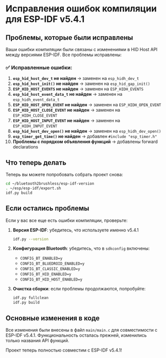 # Исправления ошибок компиляции для ESP-IDF v5.4.1

## Проблемы, которые были исправлены

Ваши ошибки компиляции были связаны с изменениями в HID Host API между версиями ESP-IDF. Все проблемы исправлены:

### ✅ Исправленные ошибки:

1. **`esp_hid_host_dev_t` не найден** → заменен на `esp_hidh_dev_t`
2. **`esp_hid_host_init()` не найден** → заменен на `esp_hid_gap_init()`
3. **`ESP_HID_HOST_EVENTS` не найден** → заменен на `ESP_HIDH_EVENTS`
4. **`esp_hid_host_event_data_t` не найден** → заменен на `esp_hidh_event_data_t`
5. **`ESP_HID_HOST_OPEN_EVENT` не найден** → заменен на `ESP_HIDH_OPEN_EVENT`
6. **`ESP_HID_HOST_CLOSE_EVENT` не найден** → заменен на `ESP_HIDH_CLOSE_EVENT`
7. **`ESP_HID_HOST_INPUT_EVENT` не найден** → заменен на `ESP_HIDH_INPUT_EVENT`
8. **`esp_hid_host_dev_open()` не найден** → заменен на `esp_hidh_dev_open()`
9. **`esp_timer_get_time()` не найден** → добавлен `#include "esp_timer.h"`
10. **Проблемы с порядком объявления функций** → добавлены forward declarations

## Что теперь делать

Теперь вы можете попробовать собрать проект снова:

```bash
cd ~/bluetooth2brushless/esp-idf-version
. ~/esp/esp-idf/export.sh
idf.py build
```

## Если остались проблемы

Если у вас все еще есть ошибки компиляции, проверьте:

1. **Версия ESP-IDF**: убедитесь, что используете именно v5.4.1
   ```bash
   idf.py --version
   ```

2. **Конфигурация Bluetooth**: убедитесь, что в `sdkconfig` включены:
   - `CONFIG_BT_ENABLED=y`
   - `CONFIG_BT_BLUEDROID_ENABLED=y`
   - `CONFIG_BT_CLASSIC_ENABLED=y`
   - `CONFIG_BT_HID_ENABLED=y`
   - `CONFIG_BT_HID_HOST_ENABLED=y`

3. **Очистка сборки**: если проблемы продолжаются, попробуйте:
   ```bash
   idf.py fullclean
   idf.py build
   ```

## Основные изменения в коде

Все изменения были внесены в файл `main/main.c` для совместимости с ESP-IDF v5.4.1. Функциональность осталась прежней, изменились только названия API функций.

Проект теперь полностью совместим с ESP-IDF v5.4.1!